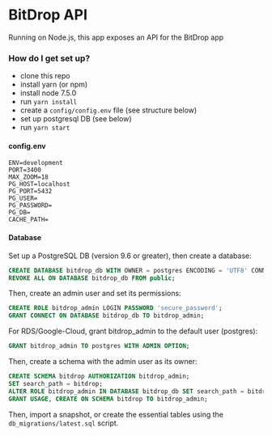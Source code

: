 # BitDrop API

Running on Node.js, this app exposes an API for the BitDrop app

### How do I get set up? ###
* clone this repo
* install yarn (or npm)
* install node 7.5.0
* run `yarn install`
* create a `config/config.env` file (see structure below)
* set up postgresql DB (see below)
* run `yarn start`

#### config.env ####
```
ENV=development
PORT=3400
MAX_ZOOM=18
PG_HOST=localhost
PG_PORT=5432
PG_USER=
PG_PASSWORD=
PG_DB=
CACHE_PATH=
```

#### Database ####
Set up a PostgreSQL DB (version 9.6 or greater), then create a database:
```sql
CREATE DATABASE bitdrop_db WITH OWNER = postgres ENCODING = 'UTF8' CONNECTION LIMIT = -1;
REVOKE ALL ON DATABASE bitdrop_db FROM public;
```
Then, create an admin user and set its permissions:
```sql
CREATE ROLE bitdrop_admin LOGIN PASSWORD 'secure_password';
GRANT CONNECT ON DATABASE bitdrop_db TO bitdrop_admin;
```
For RDS/Google-Cloud, grant bitdrop_admin to the default user (postgres):
```sql
GRANT bitdrop_admin TO postgres WITH ADMIN OPTION;
```
Then, create a schema with the admin user as its owner:
```sql
CREATE SCHEMA bitdrop AUTHORIZATION bitdrop_admin;
SET search_path = bitdrop;
ALTER ROLE bitdrop_admin IN DATABASE bitdrop_db SET search_path = bitdrop;
GRANT USAGE, CREATE ON SCHEMA bitdrop TO bitdrop_admin;
```
Then, import a snapshot, or create the essential tables using the `db_migrations/latest.sql` script.
